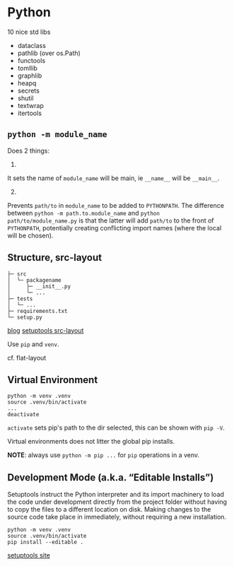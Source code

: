 # Python

10 nice std libs

- dataclass
- pathlib (over os.Path)
- functools
- tomllib
- graphlib
- heapq
- secrets
- shutil
- textwrap
- itertools

## `python -m module_name`

Does 2 things:

1.
It sets the name of `module_name` will be main, ie `__name__` will be `__main__`.

2.
Prevents `path/to` in `module_name` to be added to `PYTHONPATH`.
The difference between `python -m path.to.module_name` and `python path/to/module_name.py` is that the latter will
add `path/to` to the front of `PYTHONPATH`, potentially creating conflicting import names (where the local will be chosen).

## Structure, src-layout

```
├─ src
│  └─ packagename
│     ├─ __init__.py
│     └─ ...
├─ tests
│  └─ ...
├─ requirements.txt
└─ setup.py
```

[blog](https://blog.ionelmc.ro/2014/05/25/python-packaging/#the-structure%3E)
[setuptools src-layout](https://setuptools.pypa.io/en/latest/userguide/package_discovery.html#src-layout)

Use `pip` and `venv`.

cf. flat-layout

## Virtual Environment

```
python -m venv .venv
source .venv/bin/activate
...
deactivate
```

`activate` sets pip's path to the dir selected, this can be shown with `pip -V`.

Virtual environments does not litter the global pip installs.

**NOTE**: always use `python -m pip ...` for `pip` operations in a venv.

## Development Mode (a.k.a. “Editable Installs”)

Setuptools instruct the Python interpreter and its import machinery to load the code under development
directly from the project folder without having to copy the files to a different location on disk.
Making changes to the source code take place in immediately, without requiring a new installation.

```
python -m venv .venv
source .venv/bin/activate
pip install --editable .
```

[setuptools site](https://setuptools.pypa.io/en/latest/userguide/development_mode.html)

